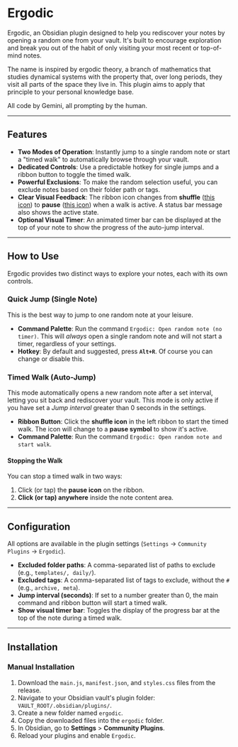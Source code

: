 # Ergodic

Ergodic, an Obsidian plugin designed to help you rediscover your notes by opening a random one from your vault. It's built to encourage exploration and break you out of the habit of only visiting your most recent or top-of-mind notes.

The name is inspired by ergodic theory, a branch of mathematics that studies dynamical systems with the property that, over long periods, they visit all parts of the space they live in. This plugin aims to apply that principle to your personal knowledge base.

All code by Gemini, all prompting by the human.

---

## Features

* **Two Modes of Operation**: Instantly jump to a single random note or start a "timed walk" to automatically browse through your vault.
* **Dedicated Controls**: Use a predictable hotkey for single jumps and a ribbon button to toggle the timed walk.
* **Powerful Exclusions**: To make the random selection useful, you can exclude notes based on their folder path or tags.
* **Clear Visual Feedback**: The ribbon icon changes from **shuffle** ([this icon](https://lucide.dev/icons/shuffle)) to **pause** ([this icon](https://lucide.dev/icons/pause)) when a walk is active. A status bar message also shows the active state.
* **Optional Visual Timer**: An animated timer bar can be displayed at the top of your note to show the progress of the auto-jump interval.

---

## How to Use

Ergodic provides two distinct ways to explore your notes, each with its own controls.

### Quick Jump (Single Note)

This is the best way to jump to one random note at your leisure.

* **Command Palette**: Run the command `Ergodic: Open random note (no timer)`. This will *always* open a single random note and will not start a timer, regardless of your settings.
* **Hotkey**: By default and suggested, press **`Alt+R`**. Of course you can change or disable this.

### Timed Walk (Auto-Jump)

This mode automatically opens a new random note after a set interval, letting you sit back and rediscover your vault. This mode is only active if you have set a _Jump interval_ greater than 0 seconds in the settings.

* **Ribbon Button**: Click the **shuffle icon** in the left ribbon to start the timed walk. The icon will change to a **pause symbol** to show it's active.
* **Command Palette**: Run the command `Ergodic: Open random note and start walk`.

#### Stopping the Walk

You can stop a timed walk in two ways:

1.  Click (or tap) the **pause icon** on the ribbon.
2.  **Click (or tap) anywhere** inside the note content area.

---

## Configuration

All options are available in the plugin settings (`Settings` -> `Community Plugins` -> `Ergodic`).

* **Excluded folder paths**: A comma-separated list of paths to exclude (e.g., `templates/, daily/`).
* **Excluded tags**: A comma-separated list of tags to exclude, without the `#` (e.g., `archive, meta`).
* **Jump interval (seconds)**: If set to a number greater than 0, the main command and ribbon button will start a timed walk.
* **Show visual timer bar**: Toggles the display of the progress bar at the top of the note during a timed walk.

---

## Installation

### Manual Installation

1.  Download the `main.js`, `manifest.json`, and `styles.css` files from the release.
2.  Navigate to your Obsidian vault's plugin folder: `VAULT_ROOT/.obsidian/plugins/`.
3.  Create a new folder named `ergodic`.
4.  Copy the downloaded files into the `ergodic` folder.
5.  In Obsidian, go to **Settings** > **Community Plugins**.
6.  Reload your plugins and enable `Ergodic`.